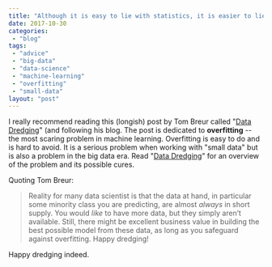 ```yaml
---
title: "Although it is easy to lie with statistics, it is easier to lie without"
date: 2017-10-30
categories: 
 - "blog"
tags: 
 - "advice"
 - "big-data"
 - "data-science"
 - "machine-learning"
 - "overfitting"
 - "small-data"
layout: "post"
---
```


I really recommend reading this (longish) post by Tom Breur called "[Data Dredging](http://wp.me/p7DGSv-7Q)" (and following his blog. The post is dedicated to **overfitting** -- the most scaring problem in machine learning. Overfitting is easy to do and is hard to avoid. It is a serious problem when working with "small data" but is also a problem in the big data era. Read "[Data Dredging](http://wp.me/p7DGSv-7Q)" for an overview of the problem and its possible cures.

Quoting Tom Breur:

> Reality for many data scientist is that the data at hand, in particular some minority class you are predicting, are almost *always* in short supply. You would *like* to have more data, but they simply aren’t available. Still, there might be excellent business value in building the best possible model from these data, as long as you safeguard against overfitting. Happy dredging!

Happy dredging indeed.

 
